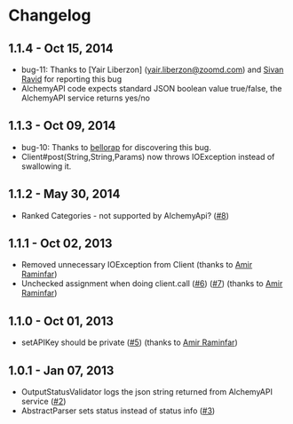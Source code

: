 # Changelog

## 1.1.4 - Oct 15, 2014

-  bug-11: Thanks to [Yair Liberzon] (yair.liberzon@zoomd.com) and [Sivan Ravid](sivan.ravid@zoomd.com) for reporting this bug
  - AlchemyAPI code expects standard JSON boolean value true/false, the AlchemyAPI service returns yes/no

## 1.1.3 - Oct 09, 2014

-  bug-10: Thanks to [bellorap](https://github.com/bellorap) for discovering this bug.
  - Client#post(String,String,Params) now throws IOException instead of swallowing it.

## 1.1.2 - May 30, 2014

-  Ranked Categories - not supported by AlchemyApi? ([#8](https://github.com/likethecolor/Alchemy-API/issues/8))

## 1.1.1 - Oct 02, 2013

- Removed unnecessary IOException from Client (thanks to [Amir Raminfar](https://github.com/amir20))
- Unchecked assignment when doing client.call  ([#6](https://github.com/likethecolor/Alchemy-API/issues/6)) ([#7](https://github.com/likethecolor/Alchemy-API/issues/7))  (thanks to [Amir Raminfar](https://github.com/amir20))

## 1.1.0 - Oct 01, 2013

- setAPIKey should be private ([#5](https://github.com/likethecolor/Alchemy-API/issues/5))  (thanks to [Amir Raminfar](https://github.com/amir20))

## 1.0.1 - Jan 07, 2013
- OutputStatusValidator logs the json string returned from AlchemyAPI service ([#2](https://github.com/likethecolor/Alchemy-API/issues/2))
- AbstractParser sets status instead of status info ([#3](https://github.com/likethecolor/Alchemy-API/issues/3))
